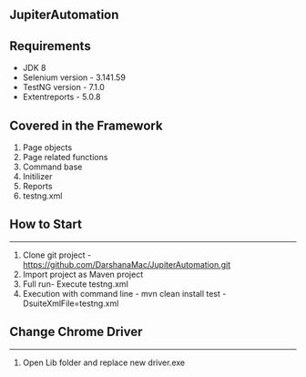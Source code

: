 ## JupiterAutomation

## Requirements

* JDK 8
* Selenium version - 3.141.59
* TestNG version - 7.1.0
* Extentreports - 5.0.8

## Covered in the Framework
1. Page objects
2. Page related functions
3. Command base
4. Initilizer
5. Reports
6. testng.xml

## How to Start
---------------
1. Clone git project - https://github.com/DarshanaMac/JupiterAutomation.git
2. Import project as Maven project
3. Full run- Execute testng.xml
4. Execution with command line - mvn clean install test -DsuiteXmlFile=testng.xml
  

## Change Chrome Driver
--------------------
1. Open Lib folder and replace new driver.exe
 
